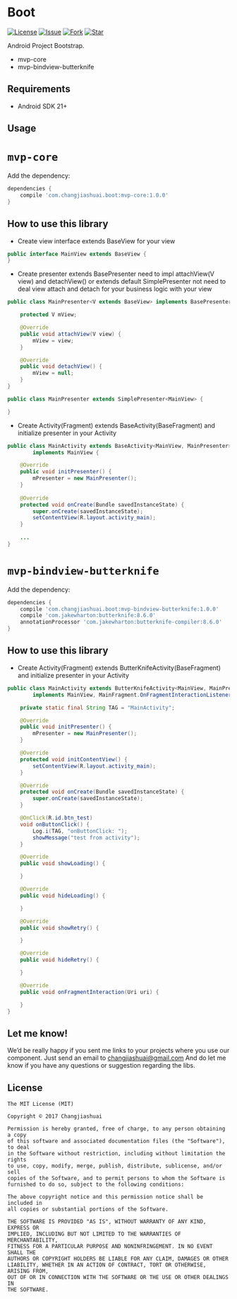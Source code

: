 # Boot

[![License](http://img.shields.io/badge/license-MIT-green.svg?style=flat)]()
[![Issue](https://img.shields.io/github/issues/changjiashuai/Boot.svg)]()
[![Fork](https://img.shields.io/github/forks/changjiashuai/Boot.svg)]()
[![Star](https://img.shields.io/github/stars/changjiashuai/Boot.svg)]()

Android Project Bootstrap.
- mvp-core
- mvp-bindview-butterknife

## Requirements
- Android SDK 21+


## Usage

# `mvp-core`

Add the dependency:
```Groovy
dependencies {
	compile 'com.changjiashuai.boot:mvp-core:1.0.0'
}
```

## How to use this library

* Create view interface extends BaseView for your view
```java
public interface MainView extends BaseView {
}
```

* Create presenter extends BasePresenter need to impl attachView(V view) and detachView() or extends default SimplePresenter<V> not need to deal view attach and detach for your business logic with your view
```java
public class MainPresenter<V extends BaseView> implements BasePresenter<V> {

    protected V mView;

    @Override
    public void attachView(V view) {
        mView = view;
    }

    @Override
    public void detachView() {
        mView = null;
    }
}
```
```java
public class MainPresenter extends SimplePresenter<MainView> {

}
```
* Create Activity(Fragment) extends BaseActivity(BaseFragment) and initialize presenter in your Activity
```java
public class MainActivity extends BaseActivity<MainView, MainPresenter>
        implements MainView {

    @Override
    public void initPresenter() {
        mPresenter = new MainPresenter();
    }
    
	@Override
	protected void onCreate(Bundle savedInstanceState) {
		super.onCreate(savedInstanceState);
		setContentView(R.layout.activity_main);
	}
        
    ...
}
```
    
# `mvp-bindview-butterknife`

Add the dependency:
```Groovy
dependencies {
	compile 'com.changjiashuai.boot:mvp-bindview-butterknife:1.0.0'
	compile 'com.jakewharton:butterknife:8.6.0'
	annotationProcessor 'com.jakewharton:butterknife-compiler:8.6.0'
}
```

## How to use this library

* Create Activity(Fragment) extends ButterKnifeActivity(BaseFragment) and initialize presenter in your Activity
```java
public class MainActivity extends ButterKnifeActivity<MainView, MainPresenter>
        implements MainView, MainFragment.OnFragmentInteractionListener {

    private static final String TAG = "MainActivity";

    @Override
    public void initPresenter() {
        mPresenter = new MainPresenter();
    }

    @Override
    protected void initContentView() {
        setContentView(R.layout.activity_main);
    }

    @Override
    protected void onCreate(Bundle savedInstanceState) {
        super.onCreate(savedInstanceState);
    }

    @OnClick(R.id.btn_test)
    void onButtonClick() {
        Log.i(TAG, "onButtonClick: ");
        showMessage("test from activity");
    }

    @Override
    public void showLoading() {

    }

    @Override
    public void hideLoading() {

    }

    @Override
    public void showRetry() {

    }

    @Override
    public void hideRetry() {

    }

    @Override
    public void onFragmentInteraction(Uri uri) {

    }
}
```

## Let me know!

We’d be really happy if you sent me links to your projects where you use our component. Just send an email to changjiashuai@gmail.com And do let me know if you have any questions or suggestion regarding the libs. 


## License

    The MIT License (MIT)

    Copyright © 2017 Changjiashuai

    Permission is hereby granted, free of charge, to any person obtaining a copy
    of this software and associated documentation files (the "Software"), to deal
    in the Software without restriction, including without limitation the rights
    to use, copy, modify, merge, publish, distribute, sublicense, and/or sell
    copies of the Software, and to permit persons to whom the Software is
    furnished to do so, subject to the following conditions:

    The above copyright notice and this permission notice shall be included in
    all copies or substantial portions of the Software.

    THE SOFTWARE IS PROVIDED "AS IS", WITHOUT WARRANTY OF ANY KIND, EXPRESS OR
    IMPLIED, INCLUDING BUT NOT LIMITED TO THE WARRANTIES OF MERCHANTABILITY,
    FITNESS FOR A PARTICULAR PURPOSE AND NONINFRINGEMENT. IN NO EVENT SHALL THE
    AUTHORS OR COPYRIGHT HOLDERS BE LIABLE FOR ANY CLAIM, DAMAGES OR OTHER
    LIABILITY, WHETHER IN AN ACTION OF CONTRACT, TORT OR OTHERWISE, ARISING FROM,
    OUT OF OR IN CONNECTION WITH THE SOFTWARE OR THE USE OR OTHER DEALINGS IN
    THE SOFTWARE.
    
